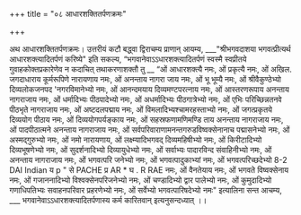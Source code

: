 +++
title = "०८ आधारशक्तितर्पणक्रमः"

+++

अथ आधारशक्तितर्पणक्रमः। 
उत्तरीयं कटौ बद्ध्वा द्विराचम्य प्राणान् आयम्य, ___"श्रीभगवदाशया भगवत्प्रीत्यर्थ आधारशक्त्यादितर्पणं करिष्ये" इति सकल्य, “भगवानेवाऽऽधारशक्त्यादितर्पणं स्वस्मै स्वप्रीतये
गुवाहकोक्तप्रकारेणेव न कदाचित् तथाकरणाशक्तौ तु 
__ “ओं आधारशक्त्यै नमः, ओं प्रकृत्यै नमः, ओं अखिल. जगदाधाराय कूर्मरूपिणे नारायणाय नमः, ओं अनन्ताय नागरा जाय नमः, ओं भू भूम्यै नमः, ओं श्रीवैकुण्ठेभ्यो दिव्यलोकजनपद 'नगरविमानेभ्यो नमः, ओं आनन्दमयाय दिव्यमण्टपरत्नाय नमः, 
ओं आस्तरणरूपाय अनन्ताय नागराजाय नमः, ओं धर्मादिभ्यः पीठपादेभ्यो नमः, ओं अधर्मादिभ्यः पीठगात्रेभ्यो नमः, ओं एभिः परिच्छिन्नतनवे पीठभृते नागराजाय नमः, ओं अष्टदलपद्माय नमः, 
ओं विमलादिभ्यश्चामरहस्ताभ्यो नमः, ओं जगत्प्रकृतये दिव्ययोग पीठाय नमः, ओं दिव्ययोगपर्यङ्काय नमः, ओं सहस्रफणामणिमण्डि ताय अनन्ताय नागराजाय नमः, ओं पादपीठात्मने अनन्ताय नागराजाय नमः, ओं सर्वपरिवाराणामनन्तगरुडविष्वक्सेनानाच पद्मासनेभ्यो नमः, 
ओं अस्मद्गुरुभ्यो नमः, ओं नमो नारायणाय, ओं लक्ष्म्यादिभगवद् दिव्यमहिषीभ्यो नमः, ओं किरीटादिभ्यो दिव्यभूषणेभ्यो नमः, ओं सुदर्शनादिभ्यो दिव्यायुधेभ्यो नमः, ओं सर्वाभ्यः पादारविन्द संवाहिनीभ्यो नमः, ओं अनन्ताय नागराजाय नमः, ओं भगवत्परि जनेभ्यो नमः, ओं भगवत्पादुकाभ्यां नमः, ओं भगवत्परिच्छदेभ्यो 
8-2 
DAI 
Indian 
य 
p 
" 
से 
PACHE 
प्र 
AR 
* 
घ 
. 
R 
RAE 
नमः, ओं वैनतेयाय नमः, ओं भगवते विष्वक्सेनाय नमः, ओं गजाननादिभ्यो विश्वक्सेनपरिजनेभ्यो नमः, ओं चण्डादिभ्यो द्वार पालेभ्यो नमः, ओं कुमुदादिभ्यो गणाधिपतिभ्यः सवाहनपरिवार प्रहरणेभ्यो नमः, ओं सर्वेभ्यो भगवत्पारिषदेभ्यो नमः" इत्यालिना सन्त आचम्य, ___ भगवानेवाऽऽधारशक्त्यादितर्पणास्य कर्म कारितवान् इत्यनुसन्दध्यात् ।।
